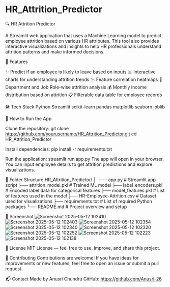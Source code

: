 # HR_Attrition_Predictor
🔍 HR Attrition Predictor

A Streamlit web application that uses a Machine Learning model to predict employee attrition based on various HR attributes. This tool also provides interactive visualizations and insights to help HR professionals understand attrition patterns and make informed decisions.

📌 Features

✨ Predict if an employee is likely to leave based on inputs
📊 Interactive charts for understanding attrition trends
📉 Feature correlation heatmaps
💼 Department and Job Role-wise attrition analysis
💰 Monthly income distribution based on attrition
📋 Filterable data table for employee records

🛠️ Tech Stack
Python
Streamlit
scikit-learn
pandas
matplotlib
seaborn
joblib

🚀 How to Run the App

Clone the repository:
git clone https://github.com/yourusername/HR_Attrition_Predictor.git
cd HR_Attrition_Predictor

Install dependencies:
pip install -r requirements.txt

Run the application:
streamlit run app.py
The app will open in your browser. You can input employee details to get attrition predictions and explore visualizations.

📁 Folder Structure
HR_Attrition_Predictor/
│
├── app.py                     # Streamlit app script
├── attrition_model.pkl       # Trained ML model
├── label_encoders.pkl        # Encoded label data for categorical features
├── model_features.pkl        # List of features used in the model
├── HR-Employee-Attrition.csv # Dataset used for visualizations
├── requirements.txt          # List of required Python packages
└── README.md                 # Project overview and setup

📸 Screenshot
![Screenshot 2025-05-12 102410](https://github.com/user-attachments/assets/c6eaae7f-1190-4916-8481-4c6abb7c9b7e)
![Screenshot 2025-05-12 102403](https://github.com/user-attachments/assets/a135490d-461a-4f71-bed0-10a00dad9ccd)
![Screenshot 2025-05-12 102354](https://github.com/user-attachments/assets/a343ddee-6893-4744-96a3-6cef056f2beb)
![Screenshot 2025-05-12 102340](https://github.com/user-attachments/assets/6420dcaa-7af4-4ff0-824a-6f486c8b5781)
![Screenshot 2025-05-12 102320](https://github.com/user-attachments/assets/d3e4a3d4-b5e9-4a00-bf57-8096b6aa7032)
![Screenshot 2025-05-12 102252](https://github.com/user-attachments/assets/9136594f-9776-4a51-8f78-8138a0347d28)
![Screenshot 2025-05-12 102223](https://github.com/user-attachments/assets/b2107033-0ee3-4a0c-ac0c-06091cc6fc97)
![Screenshot 2025-05-12 102138](https://github.com/user-attachments/assets/08d7ba49-0ac5-4762-9ad1-74f87ec207a9)


📄 License
MIT License — feel free to use, improve, and share this project.

🤝 Contributing
Contributions are welcome! If you have ideas for improvements or new features, feel free to open an issue or submit a pull request.

📬 Contact
Made by Anusri Chundru
GitHub: https://github.com/Anusri-26
